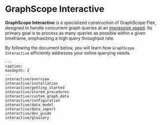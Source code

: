 # GraphScope Interactive

**GraphScope Interactive** is a specialized construction of GraphScope Flex, designed to handle concurrent graph queries at an [impressive speed](https://ldbcouncil.org/benchmarks/snb-interactive/). Its primary goal is to process as many queries as possible within a given timeframe, emphasizing a high query throughput rate.

By following the document below, you will learn how `GraphScope Interactive` efficiently addresses your online querying needs.

```{toctree} arguments
---
caption:
maxdepth: 2
---
interactive/overview
interactive/installation
interactive/getting_started
interactive/stored_procedures
interactive/custom_graph_data
interactive/configuration
interactive/data_model
interactive/data_import
interactive/dev_guide
interactive/glossary
```